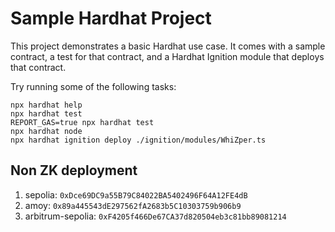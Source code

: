 # Sample Hardhat Project

This project demonstrates a basic Hardhat use case. It comes with a sample contract, a test for that contract, and a Hardhat Ignition module that deploys that contract.

Try running some of the following tasks:

```shell
npx hardhat help
npx hardhat test
REPORT_GAS=true npx hardhat test
npx hardhat node
npx hardhat ignition deploy ./ignition/modules/WhiZper.ts
```

## Non ZK deployment
1. sepolia: `0xDce69DC9a55B79C84022BA5402496F64A12FE4dB`
2. amoy: `0x89a445543dE297562fA2683b5C10303759b906b9`
3. arbitrum-sepolia: `0xF4205f466De67CA37d820504eb3c81bb89081214`